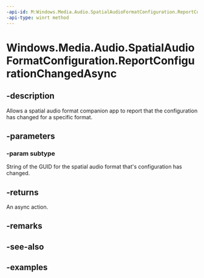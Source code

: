 ```yaml
---
-api-id: M:Windows.Media.Audio.SpatialAudioFormatConfiguration.ReportConfigurationChangedAsync(System.String)
-api-type: winrt method
---
```


<!-- Method syntax.
public IAsyncAction SpatialAudioFormatConfiguration.ReportConfigurationChangedAsync(String subtype)
-->

# Windows.Media.Audio.SpatialAudioFormatConfiguration.ReportConfigurationChangedAsync

## -description
Allows a spatial audio format companion app to report that the configuration has changed for a specific format.

## -parameters
### -param subtype
String of the GUID for the spatial audio format that's configuration has changed.

## -returns
An async action.

## -remarks

## -see-also

## -examples

